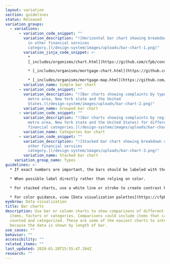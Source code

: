 ```yaml
---
layout: variation
section: guidelines
status: Released
variation_groups:
  - variations:
      - variation_code_snippet: ""
        variation_description: "![Horizontal bar chart showing breakdown of complaints
          in other financial services
          category.](/design-system/images/uploads/bar-chart-1.png)"
        variation_jinja_code_snippet: >-
          *
          [_includes/organisms/chart.html](https://github.com/cfpb/consumerfinance.gov/blob/main/cfgov/jinja2/v1/_includes/organisms/chart.html)

          * [_includes/organisms/mortgage-chart.html](https://github.com/cfpb/consumerfinance.gov/blob/main/cfgov/jinja2/v1/_includes/organisms/mortgage-chart.html)

          * [_includes/organisms/mortgage-map.html](https://github.com/cfpb/consumerfinance.gov/blob/main/cfgov/jinja2/v1/_includes/organisms/mortgage-map.html)
        variation_name: Simple bar chart
      - variation_code_snippet: ""
        variation_description: "![Bar charts showing complaints by type for New York
          metro area, New York state and the United
          States.](/design-system/images/uploads/bar-chart-2.png)"
        variation_name: Grouped bar chart
      - variation_code_snippet: ""
        variation_description: "![Bar charts showing complaints by region (New York
          metro area, New York state and the United States) for different
          financial categories.](/design-system/images/uploads/bar-chart-4.png)"
        variation_name: Categories bar chart
      - variation_code_snippet: ""
        variation_description: "![Stacked bar chart showing breakdown of complaints in
          other financial services
          category.](/design-system/images/uploads/bar-chart-3.png)"
        variation_name: Stacked bar chart
    variation_group_name: Types
guidelines: >-
  * If exact numbers are important, the bars should be labeled with the value.

  * When possible label directly rather than relying on color.

  * For stacked charts, use a white line or stroke to create contrast between bar chunks.

  * For color guidance, view [Data visualization palettes](https://cfpb.github.io/design-system/foundation/color#data-visualization-palettes) on the Color page.
eyebrow: Data visualization
title: Bar charts
description: Use bar or column charts to show comparisons of different discrete
  items, factors or categories. Comparisons could include items that can be
  counted and categorized. These are some of the easiest charts to interpret
  because the data is shown by length of bar.
use_cases: ""
behavior: ""
accessibility: ""
related_items: ""
last_updated: 2020-01-28T15:55:47.394Z
research: ""
---
```

